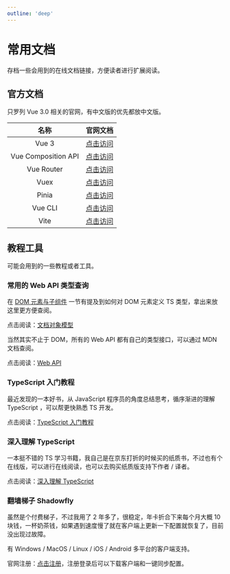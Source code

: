 ```yaml
---
outline: 'deep'
---
```


# 常用文档

存档一些会用到的在线文档链接，方便读者进行扩展阅读。

## 官方文档

只罗列 Vue 3.0 相关的官网，有中文版的优先都放中文版。

|        名称         |                                官网文档                                |
| :-----------------: | :--------------------------------------------------------------------: |
|        Vue 3        |                    [点击访问](https://cn.vuejs.org)                    |
| Vue Composition API | [点击访问](https://cn.vuejs.org/guide/extras/composition-api-faq.html) |
|     Vue Router      |                [点击访问](https://router.vuejs.org/zh/)                |
|        Vuex         |                 [点击访问](https://vuex.vuejs.org/zh/)                 |
|        Pinia        |                  [点击访问](https://pinia.vuejs.org/)                  |
|       Vue CLI       |                 [点击访问](https://cli.vuejs.org/zh/)                  |
|        Vite         |                   [点击访问](https://cn.vitejs.dev/)                   |

## 教程工具

可能会用到的一些教程或者工具。

### 常用的 Web API 类型查询

在 [DOM 元素与子组件](./introduction/component.md#dom-元素与子组件) 一节有提及到如何对 DOM 元素定义 TS 类型，拿出来放这里更方便查阅。

点击阅读：[文档对象模型](https://developer.mozilla.org/zh-CN/docs/Web/API/Document_Object_Model)

当然其实不止于 DOM，所有的 Web API 都有自己的类型接口，可以通过 MDN 文档查阅。

点击阅读：[Web API](https://developer.mozilla.org/zh-CN/docs/Web/API)

### TypeScript 入门教程

最近发现的一本好书，从 JavaScript 程序员的角度总结思考，循序渐进的理解 TypeScript ，可以帮更快熟悉 TS 开发。

点击阅读：[TypeScript 入门教程](http://ts.xcatliu.com/)

### 深入理解 TypeScript

一本挺不错的 TS 学习书籍，我自己是在京东打折的时候买的纸质书，不过也有个在线版，可以进行在线阅读，也可以去购买纸质版支持下作者 / 译者。

点击阅读：[深入理解 TypeScript](https://jkchao.github.io/typescript-book-chinese/)

### 翻墙梯子 Shadowfly

虽然是个付费梯子，不过我用了 2 年多了，很稳定，年卡折合下来每个月大概 10 块钱，一杯奶茶钱，如果遇到速度慢了就在客户端上更新一下配置就恢复了，目前没出现过故障。

有 Windows / MacOS / Linux / iOS / Android 多平台的客户端支持。

官网注册：[点击注册](https://shadowflys.us/#/register?code=wGJvZMP9)，注册登录后可以下载客户端和一键同步配置。

